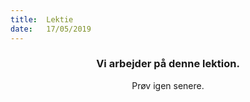 ```yaml
---
title:  Lektie
date:   17/05/2019
---
```


### <center>Vi arbejder på denne lektion.</center>
<center>Prøv igen senere.</center>